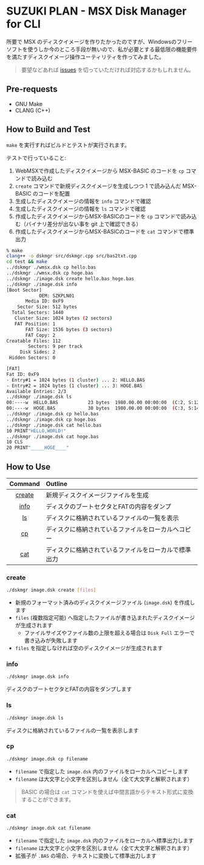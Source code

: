 # SUZUKI PLAN - MSX Disk Manager for CLI

所要で MSX のディスクイメージを作りたかったのですが、Windowsのフリーソフトを使うしか今のところ手段が無いので、私が必要とする最低限の機能要件を満たすディスクイメージ操作ユーティリティを作ってみました。

> 要望などあれば [issues](https://github.com/suzukiplan/msx-disk-manager-cli/issues) を切っていただければ対応するかもしれません。

## Pre-requests

- GNU Make
- CLANG (C++)

## How to Build and Test

`make` を実行すればビルドとテストが実行されます。

テストで行っていること:

1. WebMSXで作成したディスクイメージから MSX-BASIC のコードを `cp` コマンドで読み込む
2. `create` コマンドで新規ディスクイメージを生成しつつ 1 で読み込んだ MSX-BASIC のコードを配置
3. 生成したディスクイメージの情報を `info` コマンドで確認
4. 生成したディスクイメージの情報を `ls` コマンドで確認
5. 作成したディスクイメージからMSX-BASICのコードを `cp` コマンドで読み込む（バイナリ差分が出ない事を git 上で確認できる）
6. 作成したディスクイメージからMSX-BASICのコードを `cat` コマンドで標準出力

```bash
% make
clang++ -o dskmgr src/dskmgr.cpp src/bas2txt.cpp
cd test && make
../dskmgr ./wmsx.dsk cp hello.bas
../dskmgr ./wmsx.dsk cp hoge.bas
../dskmgr ./image.dsk create hello.bas hoge.bas
../dskmgr ./image.dsk info
[Boot Sector]
            OEM: SZKPLN01
       Media ID: 0xF9
    Sector Size: 512 bytes
  Total Sectors: 1440
   Cluster Size: 1024 bytes (2 sectors)
   FAT Position: 1
       FAT Size: 1536 bytes (3 sectors)
       FAT Copy: 2
Creatable Files: 112
        Sectors: 9 per track
     Disk Sides: 2
 Hidden Sectors: 0

[FAT]
Fat ID: 0xF9
- Entry#1 = 1024 bytes (1 cluster) ... 2: HELLO.BAS
- Entry#2 = 1024 bytes (1 cluster) ... 3: HOGE.BAS
Available Entries: 2/3
../dskmgr ./image.dsk ls
00:----w  HELLO.BAS           23 bytes  1980.00.00 00:00:00  (C:2, S:12)
00:----w  HOGE.BAS            30 bytes  1980.00.00 00:00:00  (C:3, S:14)
../dskmgr ./image.dsk cp hello.bas
../dskmgr ./image.dsk cp hoge.bas
../dskmgr ./image.dsk cat hello.bas
10 PRINT"HELLO,WORLD!"
../dskmgr ./image.dsk cat hoge.bas
10 CLS
20 PRINT"_____HOGE____"
```

## How to Use

|Command|Outline|
|:-:|:-|
|[create](#create)|新規ディスクイメージファイルを生成|
|[info](#info)|ディスクのブートセクタとFATの内容をダンプ|
|[ls](#ls)|ディスクに格納されているファイルの一覧を表示|
|[cp](#cp)|ディスクに格納されているファイルをローカルへコピー|
|[cat](#cat)|ディスクに格納されているファイルをローカルで標準出力|

### create

```bash
./dskmgr image.dsk create [files]
```

- 新規のフォーマット済みのディスクイメージファイル (`image.dsk`) を作成します
- `files` (複数指定可能) へ指定したファイルが書き込まれたディスクイメージが生成されます
  - ファイルサイズやファイル数の上限を超える場合は `Disk Full` エラーで書き込みが失敗します
- `files` を指定しなければ空のディスクイメージが生成されます

### info

```bash
./dskmgr image.dsk info
```

ディスクのブートセクタとFATの内容をダンプします

### ls

```bash
./dskmgr image.dsk ls
```

ディスクに格納されているファイルの一覧を表示します

### cp

```bash
./dskmgr image.dsk cp filename
```

- `filename` で指定した `image.dsk` 内のファイルをローカルへコピーします
- `filename` は大文字と小文字を区別しません（全て大文字と解釈されます）

> BASIC の場合は `cat` コマンドを使えば中間言語からテキスト形式に変換することができます。

### cat

```bash
./dskmgr image.dsk cat filename
```

- `filename` で指定した `image.dsk` 内のファイルをローカルへ標準出力します
- `filename` は大文字と小文字を区別しません（全て大文字と解釈されます）
- 拡張子が `.BAS` の場合、テキストに変換して標準出力します
